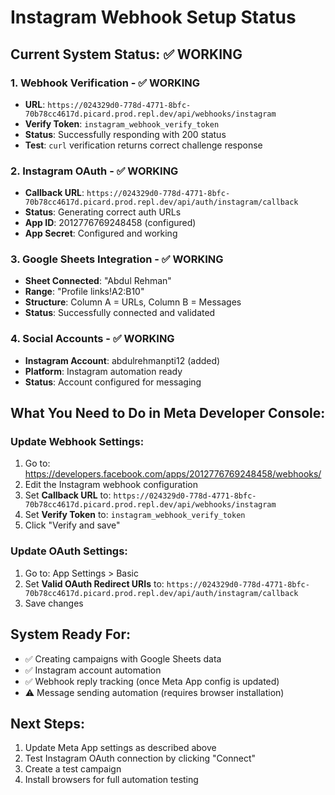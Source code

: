 # Instagram Webhook Setup Status

## Current System Status: ✅ WORKING

### 1. Webhook Verification - ✅ WORKING
- **URL**: `https://024329d0-778d-4771-8bfc-70b78cc4617d.picard.prod.repl.dev/api/webhooks/instagram`
- **Verify Token**: `instagram_webhook_verify_token`
- **Status**: Successfully responding with 200 status
- **Test**: `curl` verification returns correct challenge response

### 2. Instagram OAuth - ✅ WORKING  
- **Callback URL**: `https://024329d0-778d-4771-8bfc-70b78cc4617d.picard.prod.repl.dev/api/auth/instagram/callback`
- **Status**: Generating correct auth URLs
- **App ID**: 2012776769248458 (configured)
- **App Secret**: Configured and working

### 3. Google Sheets Integration - ✅ WORKING
- **Sheet Connected**: "Abdul Rehman" 
- **Range**: "Profile links!A2:B10"
- **Structure**: Column A = URLs, Column B = Messages
- **Status**: Successfully connected and validated

### 4. Social Accounts - ✅ WORKING
- **Instagram Account**: abdulrehmanpti12 (added)
- **Platform**: Instagram automation ready
- **Status**: Account configured for messaging

## What You Need to Do in Meta Developer Console:

### Update Webhook Settings:
1. Go to: https://developers.facebook.com/apps/2012776769248458/webhooks/
2. Edit the Instagram webhook configuration
3. Set **Callback URL** to: `https://024329d0-778d-4771-8bfc-70b78cc4617d.picard.prod.repl.dev/api/webhooks/instagram`
4. Set **Verify Token** to: `instagram_webhook_verify_token`
5. Click "Verify and save"

### Update OAuth Settings:
1. Go to: App Settings > Basic
2. Set **Valid OAuth Redirect URIs** to: `https://024329d0-778d-4771-8bfc-70b78cc4617d.picard.prod.repl.dev/api/auth/instagram/callback`
3. Save changes

## System Ready For:
- ✅ Creating campaigns with Google Sheets data
- ✅ Instagram account automation
- ✅ Webhook reply tracking (once Meta App config is updated)
- ⚠️ Message sending automation (requires browser installation)

## Next Steps:
1. Update Meta App settings as described above
2. Test Instagram OAuth connection by clicking "Connect" 
3. Create a test campaign
4. Install browsers for full automation testing